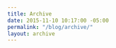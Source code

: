 ```yaml
---
title: Archive
date: 2015-11-10 10:17:00 -05:00
permalink: "/blog/archive/"
layout: archive
---
```



